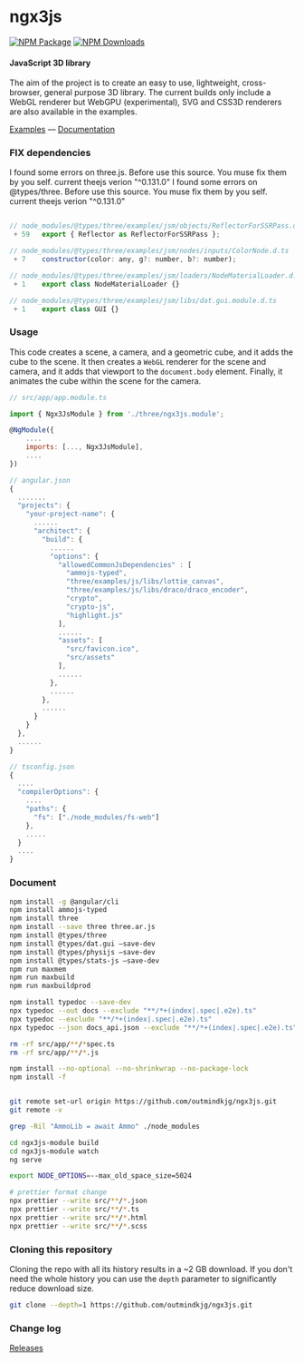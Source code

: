 ngx3js
========

[![NPM Package][npm]][npm-url]
[![NPM Downloads][npm-downloads]][npmtrends-url]

#### JavaScript 3D library ####

The aim of the project is to create an easy to use, lightweight, cross-browser, general purpose 3D library. The current builds only include a WebGL renderer but WebGPU (experimental), SVG and CSS3D renderers are also available in the examples.

[Examples](https://outmindkjg.github.io/ngx3js-doc/#/examples/) &mdash;
[Documentation](https://outmindkjg.github.io/ngx3js-doc/#/docs)

### FIX dependencies ###
I found some errors on three.js. Before use this source. You muse fix them by you self.
current theejs verion "^0.131.0"
I found some errors on @types/three. Before use this source. You muse fix them by you self.
current theejs verion "^0.131.0"
```javascript

// node_modules/@types/three/examples/jsm/objects/ReflectorForSSRPass.d.ts
 + 59   export { Reflector as ReflectorForSSRPass };

// node_modules/@types/three/examples/jsm/nodes/inputs/ColorNode.d.ts
 + 7    constructor(color: any, g?: number, b?: number);

// node_modules/@types/three/examples/jsm/loaders/NodeMaterialLoader.d.ts - create
 + 1    export class NodeMaterialLoader {}

// node_modules/@types/three/examples/jsm/libs/dat.gui.module.d.ts
 + 1    export class GUI {}

```

### Usage ###

This code creates a scene, a camera, and a geometric cube, and it adds the cube to the scene. It then creates a `WebGL` renderer for the scene and camera, and it adds that viewport to the `document.body` element. Finally, it animates the cube within the scene for the camera.

```javascript
// src/app/app.module.ts

import { Ngx3JsModule } from './three/ngx3js.module';

@NgModule({
	....
	imports: [..., Ngx3JsModule],
	....
})

// angular.json
{
  .......
  "projects": {
    "your-project-name": {
      ......
      "architect": {
        "build": {
		  ......
          "options": {
            "allowedCommonJsDependencies" : [
              "ammojs-typed",
              "three/examples/js/libs/lottie_canvas",
              "three/examples/js/libs/draco/draco_encoder",
              "crypto",
              "crypto-js",
              "highlight.js"
            ],
		    ......
            "assets": [
              "src/favicon.ico",
              "src/assets"
            ],
		    ......
          },
	      ......
        },
	    ......
      }
    }
  },
  ......
}

// tsconfig.json
{
  ....
  "compilerOptions": {
    ....
    "paths": {
      "fs": ["./node_modules/fs-web"]
    },
    .....
  }
  ....
}
```

### Document ###
```sh
npm install -g @angular/cli
npm install ammojs-typed
npm install three
npm install --save three three.ar.js
npm install @types/three
npm install @types/dat.gui –save-dev
npm install @types/physijs –save-dev
npm install @types/stats-js –save-dev
npm run maxmem
npm run maxbuild
npm run maxbuildprod

npm install typedoc --save-dev
npx typedoc --out docs --exclude "**/*+(index|.spec|.e2e).ts"
npx typedoc --exclude "**/*+(index|.spec|.e2e).ts"
npx typedoc --json docs_api.json --exclude "**/*+(index|.spec|.e2e).ts"

rm -rf src/app/**/*spec.ts
rm -rf src/app/**/*.js

npm install --no-optional --no-shrinkwrap --no-package-lock
npm install -f


git remote set-url origin https://github.com/outmindkjg/ngx3js.git
git remote -v

grep -Ril "AmmoLib = await Ammo" ./node_modules

cd ngx3js-module build
cd ngx3js-module watch
ng serve

export NODE_OPTIONS=--max_old_space_size=5024

```

```sh
# prettier format change
npx prettier --write src/**/*.json
npx prettier --write src/**/*.ts
npx prettier --write src/**/*.html
npx prettier --write src/**/*.scss
```


### Cloning this repository ###

Cloning the repo with all its history results in a ~2 GB download. If you don't need the whole history you can use the `depth` parameter to significantly reduce download size.

```sh
git clone --depth=1 https://github.com/outmindkjg/ngx3js.git
```

### Change log ###

[Releases](https://github.com/outmindkjg/ngx3js/releases)


[npm]: https://img.shields.io/npm/v/ngx3js
[npm-url]: https://www.npmjs.com/package/ngx3js
[build-size]: https://badgen.net/bundlephobia/minzip/ngx3js
[build-size-url]: https://bundlephobia.com/result?p=ngx3js
[npm-downloads]: https://img.shields.io/npm/dw/ngx3js
[npmtrends-url]: https://www.npmtrends.com/ngx3js
